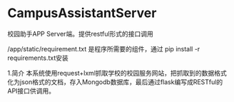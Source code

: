 # CampusAssistantServer
校园助手APP Server端。提供restful形式的接口调用

/app/static/requirement.txt 是程序所需要的组件，通过 pip install -r requirements.txt安装

1.简介
  本系统使用request+lxml抓取学校的校园服务网站，把抓取到的数据格式化为json格式的文档，存入Mongodb数据库，最后通过flask编写成RESTful的API接口供调用。
  
